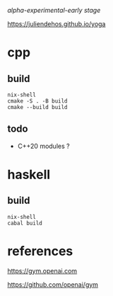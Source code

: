 
*alpha-experimental-early stage*

<https://juliendehos.github.io/yoga>


# cpp

## build

```
nix-shell
cmake -S . -B build
cmake --build build
```

## todo

- C++20 modules ?


# haskell

## build

```
nix-shell
cabal build
```

# references

<https://gym.openai.com>

<https://github.com/openai/gym>


